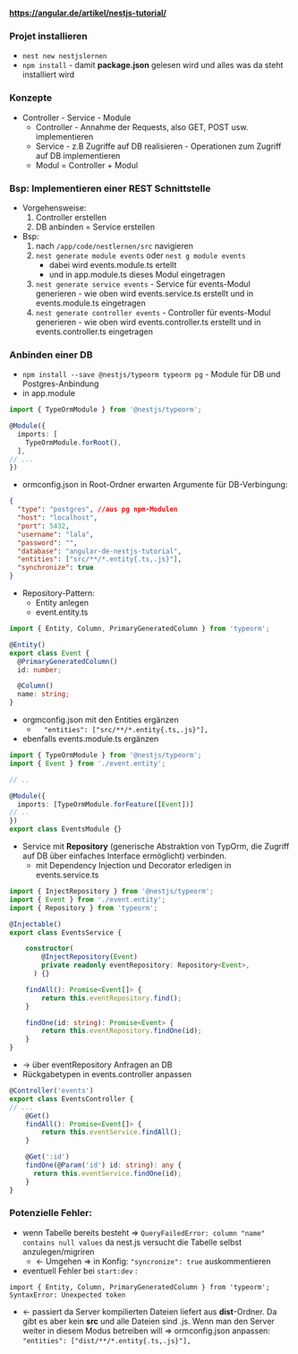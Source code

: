 **https://angular.de/artikel/nestjs-tutorial/**
### Projet installieren
* `nest new nestjslernen`
* `npm install` - damit **package.json** gelesen wird und alles was da steht installiert wird

### Konzepte
* Controller - Service - Module
    * Controller - Annahme der Requests, also GET, POST usw. implementieren
    * Service - z.B Zugriffe auf DB realisieren - Operationen zum Zugriff auf DB implementieren
    * Modul = Controller + Modul
### Bsp: Implementieren einer REST Schnittstelle
* Vorgehensweise:
    1. Controller erstellen
    2. DB anbinden = Service erstellen
* Bsp:
    1. nach `/app/code/nestlernen/src` navigieren
    2. `nest generate module events` oder `nest g module events`
        * dabei wird events.module.ts ertellt
        * und in app.module.ts dieses Modul eingetragen
    3. `nest generate service events` - Service für events-Modul generieren - wie oben wird events.service.ts erstellt und in events.module.ts eingetragen
    4. `nest generate controller events` - Controller für events-Modul generieren -  wie oben wird events.controller.ts erstellt und in events.controller.ts eingetragen
### Anbinden einer DB
* `npm install --save @nestjs/typeorm typeorm pg` - Module für DB und Postgres-Anbindung
* in app.module
```ts
import { TypeOrmModule } from '@nestjs/typeorm';

@Module({
  imports: [
    TypeOrmModule.forRoot(),
  ],
// ...
})
```
* ormconfig.json in Root-Ordner erwarten Argumente für DB-Verbingung:
```json
{
  "type": "postgres", //aus pg npm-Modulen
  "host": "localhost",
  "port": 5432,
  "username": "lala",
  "password": "",
  "database": "angular-de-nestjs-tutorial",
  "entities": ["src/**/*.entity{.ts,.js}"],
  "synchronize": true
}
```
* Repository-Pattern: 
    + Entity anlegen
    * event.entity.ts
```ts
import { Entity, Column, PrimaryGeneratedColumn } from 'typeorm';

@Entity()
export class Event {
  @PrimaryGeneratedColumn()
  id: number;

  @Column()
  name: string;
}
```
+ orgmconfig.json mit den Entities ergänzen
    * `  "entities": ["src/**/*.entity{.ts,.js}"],`
+ ebenfalls events.module.ts ergänzen
```ts
import { TypeOrmModule } from '@nestjs/typeorm';
import { Event } from './event.entity';

// ..

@Module({
  imports: [TypeOrmModule.forFeature([Event])]
// ..
})
export class EventsModule {}
```
* Service mit **Repository** (generische Abstraktion von TypOrm, die Zugriff auf DB über einfaches Interface ermöglicht) verbinden.
    * mit Dependency Injection und Decorator erledigen in events.service.ts
```ts
import { InjectRepository } from '@nestjs/typeorm';
import { Event } from './event.entity';
import { Repository } from 'typeorm';

@Injectable()
export class EventsService {

    constructor(
        @InjectRepository(Event)
        private readonly eventRepository: Repository<Event>,
      ) {}

    findAll(): Promise<Event[]> {
        return this.eventRepository.find();
    }

    findOne(id: string): Promise<Event> {
        return this.eventRepository.findOne(id);
    }
}
```
* -> über eventRepository Anfragen an DB
* Rückgabetypen in events.controller anpassen
```ts
@Controller('events')
export class EventsController {
// ...
    @Get()
    findAll(): Promise<Event[]> {
        return this.eventService.findAll();
    }

    @Get(':id')
    findOne(@Param('id') id: string): any {
      return this.eventService.findOne(id);
    }
}
```
### Potenzielle Fehler:
* wenn Tabelle bereits besteht => `QueryFailedError: column "name" contains null values` da nest.js versucht die Tabelle selbst anzulegen/migriren
    * <- Umgehen => in Konfig: `"syncronize": true` auskommentieren
* eventuell Fehler bei `start:dev` :
```
import { Entity, Column, PrimaryGeneratedColumn } from 'typeorm';
SyntaxError: Unexpected token
```
* <- passiert da Server kompilierten Dateien liefert aus **dist**-Ordner. Da gibt es aber kein **src** und alle Dateien sind .js. Wenn man den Server weiter in diesem Modus betreiben will => ormconfig.json anpassen: `"entities": ["dist/**/*.entity{.ts,.js}"],` 
